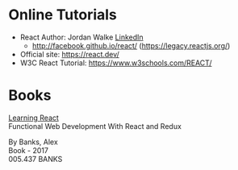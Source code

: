 # Online Tutorials

- React Author: Jordan Walke [LinkedIn](https://www.linkedin.com/in/jordwalke/)
  - http://facebook.github.io/react/ (https://legacy.reactjs.org/)
- Official site: https://react.dev/
- W3C React Tutorial: https://www.w3schools.com/REACT/

# Books

<a href="http://proquest.safaribooksonline.com.rpa.sccl.org/book/programming/9781491954614">Learning React</a>  
Functional Web Development With React and Redux  

By Banks, Alex  
Book - 2017  
005.437 BANKS  
